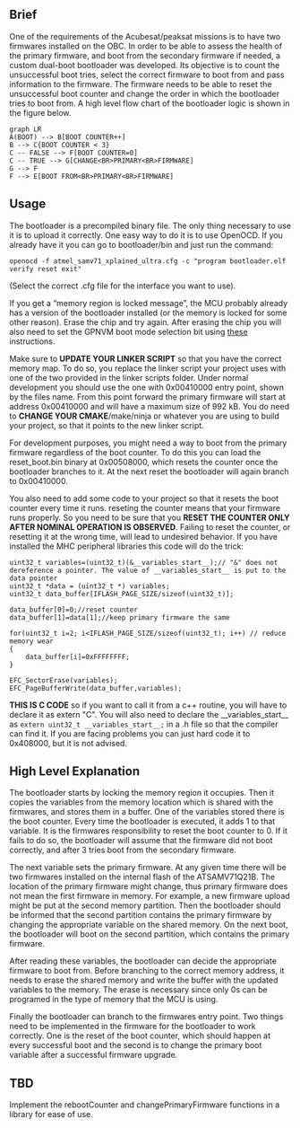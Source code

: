 
## Brief
One of the requirements of the Acubesat/peaksat missions is to have two firmwares installed on the OBC. In order to be able to assess the health of the primary firmware, and boot from the secondary firmware if needed, a custom dual-boot bootloader was developed. Its objective is to count the unsuccessful boot tries, select the correct firmware to boot from and pass information to the firmware. The firmware needs to be able to reset the unsuccessful boot counter and change the order in which the bootloader tries to boot from.
A high level flow chart of the bootloader logic is shown in the figure below.
```mermaid
graph LR
A(BOOT) --> B[BOOT COUNTER++]
B --> C{BOOT COUNTER < 3}
C -- FALSE --> F[BOOT COUNTER=0]
C -- TRUE --> G[CHANGE<BR>PRIMARY<BR>FIRMWARE]
G --> F
F --> E[BOOT FROM<BR>PRIMARY<BR>FIRMWARE]
```

## Usage

The bootloader is a precompiled binary file. The only thing necessary to use it is to upload it correctly. One easy way to do it is to use OpenOCD. If you already have it you can go to bootloader/bin and just run the command:
```shell
openocd -f atmel_samv71_xplained_ultra.cfg -c "program bootloader.elf verify reset exit"
```
(Select the correct .cfg file for the interface you want to use).

If you get a “memory region is locked message”, the MCU probably already has a version of the bootloader installed (or the memory is locked for some other reason). Erase the chip and try again. After erasing the chip you will also need to set the GPNVM boot mode selection bit using [these](https://gitlab.com/acubesat/software-management/-/wikis/ATSAM/Running-code-on-an-ATSAMV71Q21B-for-the-first-time) instructions.

Make sure to **UPDATE YOUR LINKER SCRIPT** so that you have the correct memory map. To do so, you replace the linker script your project uses with one of the two provided in the linker scripts folder. Under normal development you should use the one with 0x00410000 entry point, shown by the files name. From this point forward the primary firmware will start at address 0x00410000 and will have a maximum size of 992 kB.
You do need to **CHANGE YOUR CMAKE**/make/ninja or whatever you are using to build your project, so that it points to the new linker script.

For development purposes, you might need a way to boot from the primary firmware regardless of the boot counter. To do this you can load the reset_boot.bin binary at 0x00508000, which resets the counter once the bootloader branches to it. At the next reset the bootloader will again branch to 0x00410000.

You also need to add some code to your project so that it resets the boot counter every time it runs. reseting the counter means that your firmware runs properly. So you need to be sure that you **RESET THE COUNTER ONLY AFTER NOMINAL OPERATION IS OBSERVED**. Failing to reset the counter, or resetting it at the wrong time, will lead to undesired behavior. If you have installed the MHC peripheral libraries this code will do the trick:
```shell
uint32_t variables=(uint32_t)(&__variables_start__);// "&" does not dereference a pointer. The value of __variables_start__ is put to the data pointer
uint32_t *data = (uint32_t *) variables;
uint32_t data_buffer[IFLASH_PAGE_SIZE/sizeof(uint32_t)];

data_buffer[0]=0;//reset counter
data_buffer[1]=data[1];//keep primary firmware the same

for(uint32_t i=2; i<IFLASH_PAGE_SIZE/sizeof(uint32_t); i++) // reduce memory wear
{
    data_buffer[i]=0xFFFFFFFF;
}

EFC_SectorErase(variables);
EFC_PageBufferWrite(data_buffer,variables);
```
**THIS IS C CODE** so if you want to call it from a c++ routine, you will have to declare it as extern "C". You will also need to declare the \_\_variables_start\_\_ as ```extern uint32_t __variables_start__;``` in a .h file so that the compiler can find it. If you are facing problems you can just hard code it to 0x408000, but it is not advised.

## High Level Explanation
The bootloader starts by locking the memory region it occupies. Then it copies the variables from the memory location which is shared with the firmwares, and stores them in a buffer. One of the variables stored there is the boot counter. Every time the bootloader is executed, it adds 1 to that variable. It is the firmwares responsibility to reset the boot counter to 0. If it fails to do so, the bootloader will assume that the firmware did not boot correctly, and after 3 tries boot from the secondary firmware.

The next variable sets the primary firmware. At any given time there will be two firmwares installed on the internal flash of the ATSAMV71Q21B. The location of the primary firmware might change, thus primary firmware does not mean the first firmware in memory. For example, a new firmware upload might be put at the second memory partition. Then the bootloader should be informed that the second partition contains the primary firmware by changing the appropriate variable on the shared memory. On the next boot, the bootloader will boot on the second partition, which contains the primary firmware.

After reading these variables, the bootloader can decide the appropriate firmware to boot from. Before branching to the correct memory address, it needs to erase the shared memory and write the buffer with the updated variables to the memory. The erase is necessary since only 0s can be programed in the type of memory that the MCU is using.

Finally the bootloader can branch to the firmwares entry point. Two things need to be implemented in the firmware for the bootloader to work correctly. One is the reset of the boot counter, which should happen at every successful boot and the second is to change the primary boot variable after a successful firmware upgrade.

## TBD
Implement the rebootCounter and changePrimaryFirmware functions in a library for ease of use.
